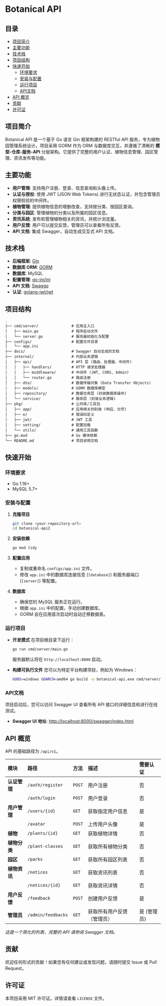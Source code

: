 # Botanical API

## 目录

- [项目简介](#项目简介)
- [主要功能](#主要功能)
- [技术栈](#技术栈)
- [项目结构](#项目结构)
- [快速开始](#快速开始)
  - [环境要求](#环境要求)
  - [安装与配置](#安装与配置)
  - [运行项目](#运行项目)
  - [API文档](#api文档)
- [API 概览](#api-概览)
- [贡献](#贡献)
- [许可证](#许可证)

## 项目简介

Botanical API 是一个基于 Go 语言 Gin 框架构建的 RESTful API 服务，专为植物园管理系统设计。项目采用 GORM 作为 ORM 与数据库交互，并遵循了清晰的 **模型-仓库-服务-API** 分层架构。它提供了完整的用户认证、植物信息管理、园区管理、资讯发布等功能。

## 主要功能

- **用户管理**: 支持用户注册、登录、信息查询和头像上传。
- **认证与授权**: 使用 JWT (JSON Web Tokens) 进行无状态认证，并包含管理员权限校验的中间件。
- **植物管理**: 提供植物信息的增删改查，支持按分类、按园区查询。
- **分类与园区**: 管理植物的分类以及所属的园区信息。
- **资讯系统**: 发布和管理植物相关的资讯，并统计浏览量。
- **用户反馈**: 用户可以提交反馈，管理员可以查看所有反馈。
- **API 文档**: 集成 Swagger，自动生成交互式 API 文档。

## 技术栈

- **后端框架**: [Gin](https://github.com/gin-gonic/gin)
- **数据库 ORM**: [GORM](https://gorm.io/)
- **数据库**: MySQL
- **配置管理**: [go-ini/ini](https://github.com/go-ini/ini)
- **API 文档**: [Swaggo](https://github.com/swaggo/swag)
- **认证**: [golang-jwt/jwt](https://github.com/golang-jwt/jwt)

## 项目结构

```
.
├── cmd/server/               # 应用主入口
│   ├── main.go               # 程序启动文件
│   └── server.go             # 服务器初始化与配置
├── configs/                  # 配置文件目录
│   └── app.ini
├── docs/                     # Swagger 自动生成的文档
├── internal/                 # 内部业务逻辑
│   ├── api/                  # API 层 (路由、处理器、中间件)
│   │   ├── handlers/         # HTTP 请求处理器
│   │   ├── middleware/       # 中间件 (JWT, CORS, Admin)
│   │   └── router.go         # 路由注册
│   ├── dto/                  # 数据传输对象 (Data Transfer Objects)
│   ├── models/               # GORM 数据库模型
│   ├── repository/           # 数据仓库层 (封装数据库操作)
│   └── service/              # 服务层 (封装业务逻辑)
├── pkg/                      # 公共库/工具包
│   ├── app/                  # 应用相关的封装 (响应、分页)
│   ├── e/                    # 错误码定义
│   ├── jwt/                  # JWT 工具
│   ├── setting/              # 配置加载
│   └── utils/                # 通用工具函数
├── go.mod                    # Go 模块依赖
└── README.md                 # 项目说明文档
```

## 快速开始

### 环境要求

- Go 1.16+
- MySQL 5.7+

### 安装与配置

1.  **克隆项目**
    ```sh
    git clone <your-repository-url>
    cd botanical-api2
    ```

2.  **安装依赖**
    ```sh
    go mod tidy
    ```

3.  **配置应用**
    - 复制或重命名 `configs/app.ini` 文件。
    - 修改 `app.ini` 中的数据库连接信息 (`[database]`) 和服务器端口 (`[server]`) 等配置。

4.  **数据库**
    - 确保您的 MySQL 服务正在运行。
    - 根据 `app.ini` 中的配置，手动创建数据库。
    - GORM 会在应用首次启动时自动迁移数据表。

### 运行项目

- **开发模式**
  在项目根目录下运行：
  ```sh
  go run cmd/server/main.go
  ```
  服务器默认将在 `http://localhost:8000` 启动。

- **构建可执行文件**
  您可以为特定平台构建项目，例如为 Windows：
  ```sh
  GOOS=windows GOARCH=amd64 go build -o botanical-api.exe cmd/server/main.go cmd/server/server.go
  ```

### API文档

项目启动后，您可以访问 Swagger UI 查看所有 API 接口的详细信息和进行在线测试。

- **Swagger UI 地址**: [http://localhost:8000/swagger/index.html](http://localhost:8000/swagger/index.html)

## API 概览

API 的基础路径为 `/api/v1`。

| 模块         | 路径                  | 方法   | 描述                       | 需要认证 |
| :----------- | :-------------------- | :----- | :------------------------- | :------- |
| **认证管理** | `/auth/register`      | `POST` | 用户注册                   | 否       |
|              | `/auth/login`         | `POST` | 用户登录                   | 否       |
| **用户管理** | `/users/{id}`         | `GET`  | 获取指定用户信息           | 是       |
|              | `/avatar`             | `POST` | 上传用户头像               | 是       |
| **植物**     | `/plants/{id}`        | `GET`  | 获取植物详情               | 否       |
| **植物分类** | `/plant-classes`      | `GET`  | 获取所有植物分类           | 否       |
| **园区**     | `/parks`              | `GET`  | 获取所有园区列表           | 否       |
| **植物资讯** | `/notices`            | `GET`  | 获取资讯列表               | 否       |
|              | `/notices/{id}`       | `GET`  | 获取资讯详情               | 否       |
| **用户反馈** | `/feedback`           | `POST` | 创建用户反馈               | 是       |
| **管理员**   | `/admin/feedbacks`    | `GET`  | 获取所有用户反馈（管理员） | 是 (管理员) |

*这是一个简化的列表，完整的 API 请参阅 Swagger 文档。*

## 贡献

欢迎任何形式的贡献！如果您有任何建议或发现问题，请随时提交 Issue 或 Pull Request。

## 许可证

本项目采用 MIT 许可证。详情请查看 `LICENSE` 文件。